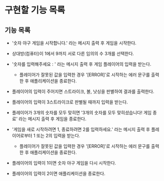 # 구현할 기능 목록

## 기능 목록

- '숫자 야구 게임을 시작합니다.' 라는 메시지 출력 후 게임을 시작한다.

- 상대방(컴퓨터)이 1에서 9까지 서로 다른 임의의 수 3개를 선택한다.
- '숫자를 입력해주세요 : ' 라는 메시지 출력 후 게임 플레이어의 입력을 받는다.
  - 플레이어가 잘못된 값을 입력한 경우 '[ERROR]'로 시작하는 에러 문구를 출력한 후 애플리케이션을 종료한다.
- 플레이어의 입력이 주어지면 스트라이크, 볼, 낫싱을 판별하여 결과를 출력한다.
- 플레이어의 입력이 3스트라이크로 판별될 때까지 입력을 받는다.
- 플레이어가 3개의 숫자를 모두 맞히면 '3개의 숫자를 모두 맞히셨습니다! 게임 종료' 라는 메시지 출력 후 게임을 종료한다.

- '게임을 새로 시작하려면 1, 종료하려면 2를 입력하세요.' 라는 메시지 출력 후 플레이어로부터 1 또는 2의 입력을 받는다.
  - 플레이어가 잘못된 값을 입력한 경우 '[ERROR]'로 시작하는 에러 문구를 출력한 후 애플리케이션을 종료한다.
- 플레이어의 입력이 1이면 숫자 야구 게임을 다시 시작한다.
- 플레이어의 입력이 2이면 애플리케이션을 종료한다.
